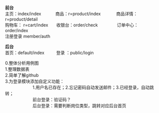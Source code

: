 <p class="rich-diff-level-zero">
	<strong class="rich-diff-level-one">前台 </strong><strong class="rich-diff-level-one"></strong><br class="rich-diff-level-one" />
主页：index/index&nbsp;&nbsp;&nbsp;&nbsp;&nbsp;&nbsp;&nbsp;&nbsp;&nbsp;&nbsp;&nbsp; 商品：r=product/index &nbsp;&nbsp;&nbsp;&nbsp;&nbsp;&nbsp;&nbsp;&nbsp;&nbsp;&nbsp;&nbsp; 商品详情：r=product/detail <br class="rich-diff-level-one" />
购物车： r=cart/index &nbsp;&nbsp;&nbsp;&nbsp;&nbsp; 收银台：order/check &nbsp;&nbsp;&nbsp;&nbsp;&nbsp;&nbsp;&nbsp;&nbsp;&nbsp;&nbsp;&nbsp;&nbsp;&nbsp;&nbsp; 订单中心：order/index <br class="rich-diff-level-one" />
注册登录 member/auth
</p>
<p class="rich-diff-level-zero">
	<strong class="rich-diff-level-one">后台 </strong><br class="rich-diff-level-one" />
首页：default/index&nbsp;&nbsp;&nbsp;&nbsp;&nbsp;&nbsp;&nbsp;&nbsp;&nbsp; 登录 ：public/login
</p>
<p class="rich-diff-level-zero">
	<span> </span>
</p>
<div>
	<span>0.整体分析用例图</span> 
</div>
<div>
	<span>1.整理数据表</span> 
</div>
<div>
	<span>2.简单了解github</span> 
</div>
<div>
	<span>3.为登录模块添加自定义功能：</span> 
</div>
<div>
	<span>&nbsp; &nbsp; &nbsp; &nbsp; &nbsp; &nbsp; &nbsp; &nbsp; &nbsp; &nbsp; &nbsp;&nbsp; 1.用户名已存在；2.忘记密码自动发送邮件；3.已经登录，自动跳转；</span> 
</div>
<div>
	<span>&nbsp; &nbsp; &nbsp; &nbsp; &nbsp; &nbsp; &nbsp; &nbsp; &nbsp; &nbsp; &nbsp;&nbsp; 前台登录：验证码？</span> 
</div>
<div>
	<span>&nbsp;&nbsp;&nbsp;&nbsp;&nbsp;&nbsp;&nbsp;&nbsp;&nbsp;&nbsp;&nbsp;&nbsp;&nbsp;&nbsp;&nbsp;&nbsp;&nbsp;&nbsp;&nbsp;&nbsp;&nbsp;&nbsp; 后台登录：需要判断岗位类型，跳转对应后台首页</span> 
</div>
<p>
	<br />
</p>
